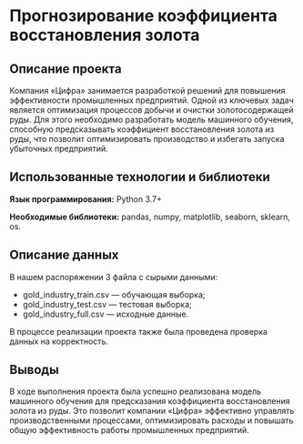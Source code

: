 # Прогнозирование коэффициента восстановления золота

## Описание проекта
Компания «Цифра» занимается разработкой решений для повышения эффективности промышленных предприятий. Одной из ключевых задач является оптимизация процессов добычи и очистки золотосодержащей руды. Для этого необходимо разработать модель машинного обучения, способную предсказывать коэффициент восстановления золота из руды, что позволит оптимизировать производство и избегать запуска убыточных предприятий.

## Использованные технологии и библиотеки

**Язык программирования:** Python 3.7+

**Необходимые библиотеки:** pandas, numpy, matplotlib, seaborn, sklearn, os.

## Описание данных
В нашем распоряжении 3 файла с сырыми данными:
- gold_industry_train.csv — обучающая выборка;
- gold_industry_test.csv — тестовая выборка;
- gold_industry_full.csv — исходные данные.

В процессе реализации проекта также была проведена проверка данных на корректность. 

## Выводы
В ходе выполнения проекта была успешно реализована модель машинного обучения для предсказания коэффициента восстановления золота из руды. Это позволит компании «Цифра» эффективно управлять производственными процессами, оптимизировать расходы и повышать общую эффективность работы промышленных предприятий. 
